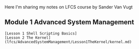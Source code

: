 Here I'm sharing my notes on LFCS course by Sander Van Vugt
## Module 1 Advanced System Management
    [Lesson 1 Shell Scripting Basics]
    [Lesson 2 The Kernel](lfcs/AdvancedSystemManagement/Lesson1TheKernel/kernel.md)
